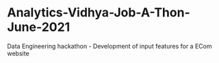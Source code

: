 # Analytics-Vidhya-Job-A-Thon-June-2021
Data Engineering hackathon - Development of input features for a ECom website
